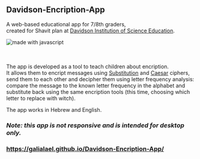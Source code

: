 ## Davidson-Encription-App

A web-based educational app for 7/8th graders,  
created for Shavit plan at [Davidson Institution of Science Education](https://davidson.weizmann.ac.il/en).  
  
<img src="https://img.shields.io/badge/made%20with-javascript-yellow.svg?style=flat" alt="made with javascript">

<br></br>
The app is developed as a tool to teach children about encription.  
It allows them to encript messages using [Substitution](https://en.wikipedia.org/wiki/Substitution_cipher) and [Caesar](https://en.wikipedia.org/wiki/Caesar_cipher) ciphers,  
send them to each other and decipher them using letter frequency analysis: compare the message to the known letter frequency in the alphabet and substitute back using the same encription tools (this time, choosing which letter to replace with witch).  

The app works in Hebrew and English.

### *Note: this app is not responsive and is intended for desktop only.*
### https://galialael.github.io/Davidson-Encription-App/
